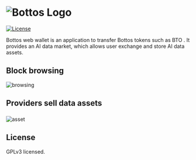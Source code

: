 # ![Bottos Logo](https://github.com/Bottos-project/wallet/blob/master/pic/logo.png)

[![License](https://img.shields.io/badge/licence-GPL--3-blue.svg)](https://opensource.org/licenses/GPL-3.0)

Bottos web wallet is an application to transfer Bottos tokens such as BTO . It provides an AI data market, which allows user exchange and store AI data assets.
## Block browsing

![browsing](https://github.com/Bottos-project/wallet/blob/master/pic/browsing.png)

## Providers sell data assets
### 

![asset](https://github.com/Bottos-project/wallet/blob/master/pic/asset.png)

## License
GPLv3 licensed.


